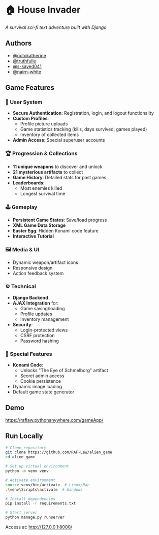 # 🏠 House Invader  
*A survival sci-fi text adventure built with Django*

## Authors
- [@octokatherine](https://github.com/RAF-Law)
- [@truthfulle](https://github.com/truthfulle)  
- [@s-sayed041](https://github.com/s-sayed041)  
- [@nairn-white](https://github.com/nairn-white)  

## Game Features

### 👤 User System
- **Secure Authentication**: Registration, login, and logout functionality  
- **Custom Profiles**:
  - Profile picture uploads  
  - Game statistics tracking (kills, days survived, games played)  
  - Inventory of collected items  
- **Admin Access**: Special superuser accounts  

### 🏆 Progression & Collections
- **11 unique weapons** to discover and unlock  
- **21 mysterious artifacts** to collect  
- **Game History**: Detailed stats for past games  
- **Leaderboards**:
  - Most enemies killed  
  - Longest survival time  

### 🕹️ Gameplay
- **Persistent Game States**: Save/load progress  
- **XML Game Data Storage**  
- **Easter Egg**: Hidden Konami code feature  
- **Interactive Tutorial**  

### 🖼️ Media & UI
- Dynamic weapon/artifact icons  
- Responsive design  
- Action feedback system  

### ⚙️ Technical
- **Django Backend**  
- **AJAX Integration** for:
  - Game saving/loading  
  - Profile updates  
  - Inventory management  
- **Security**:
  - Login-protected views  
  - CSRF protection  
  - Password hashing  

### 🎉 Special Features
- **Konami Code**:
  - Unlocks "The Eye of Schmelborg" artifact  
  - Secret admin access  
  - Cookie persistence  
- Dynamic image loading  
- Default game state generator  

## Demo  
https://raflaw.pythonanywhere.com/gameApp/

## Run Locally

```bash
# Clone repository
git clone https://github.com/RAF-Law/alien_game
cd alien_game

# Set up virtual environment
python -m venv venv

# Activate environment
source venv/bin/activate  # Linux/Mac
.\venv\Scripts\activate  # Windows

# Install dependencies
pip install -r requirements.txt

# Start server
python manage.py runserver
```
Access at: http://127.0.0.1:8000/

